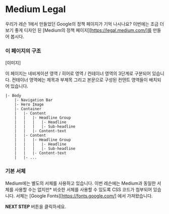 # Medium Legal

우리가 레슨 1에서 만들었던 Google의 정책 페이지가 기억 나시나요? 이번에는 조금 더 보기 좋게 디자인 된 [Medium의 정책 페이지][https://legal.medium.com/]를 만들어 봅시다. 



### **이 페이지의 구조**

[이미지]

이 페이지는 네비게이션 영역 / 히어로 영역 / 컨테이너 영역의 3단계로 구분되어 있습니다. 컨테이너 영역에는 제목과 부제목 그리고 본문으로 구성된 컨텐트 영역들이 배치되어 있습니다.

```
|- Body
    |- Navigation Bar
    |- Hero Image
    |- Container
    |   |- Content
    |   |   |- Headline Group
    |   |   |   |- Headline
    |   |   |   |- Sub-headline
    |   |   |- Content-text
    |   |- Content
    |   |   |- Headline Group
    |   |   |   |- Headline
    |   |   |   |- Sub-headline
    |   |   |- Content-text
    |   |- ...
```



### 기본 서체

Medium에는 별도의 서체를 사용하고 있습니다. 이번 레슨에는 Medium과 동일한 서체를 사용할 수는 없지만* 비슷한 서체를 사용할 수 있도록 CSS 코드가 첨부되어 있습니다. 서체는  [Google Fonts][https://fonts.google.com/] 에서 가져왔습니다.



**NEXT STEP** 버튼을 클릭하세요.
